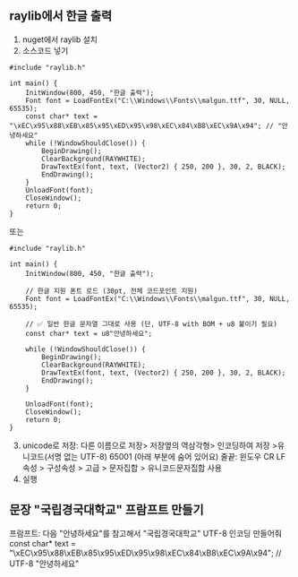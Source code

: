 ## raylib에서 한글 출력 
1. nuget에서 raylib 설치
2. 소스코드 넣기
```
#include "raylib.h"

int main() {
    InitWindow(800, 450, "한글 출력");
    Font font = LoadFontEx("C:\\Windows\\Fonts\\malgun.ttf", 30, NULL, 65535);
    const char* text = "\xEC\x95\x88\xEB\x85\x95\xED\x95\x98\xEC\x84\xB8\xEC\x9A\x94"; // "안녕하세요"
    while (!WindowShouldClose()) {
        BeginDrawing();
        ClearBackground(RAYWHITE);
        DrawTextEx(font, text, (Vector2) { 250, 200 }, 30, 2, BLACK);
        EndDrawing();
    }
    UnloadFont(font);
    CloseWindow();
    return 0;
}
```
또는
```
#include "raylib.h"

int main() {
    InitWindow(800, 450, "한글 출력");

    // 한글 지원 폰트 로드 (30pt, 전체 코드포인트 지원)
    Font font = LoadFontEx("C:\\Windows\\Fonts\\malgun.ttf", 30, NULL, 65535);

    // ✅ 일반 한글 문자열 그대로 사용 (단, UTF-8 with BOM + u8 붙이기 필요)
    const char* text = u8"안녕하세요";

    while (!WindowShouldClose()) {
        BeginDrawing();
        ClearBackground(RAYWHITE);
        DrawTextEx(font, text, (Vector2) { 250, 200 }, 30, 2, BLACK);
        EndDrawing();
    }

    UnloadFont(font);
    CloseWindow();
    return 0;
}
```
3. unicode로 저장: 다른 이름으로 저장> 저장옆의 역삼각형> 인코딩하여 저장 >유니코드(서명 없는 UTF-8)  65001 (아래 부분에 숨어 있어요)
줄끝: 윈도우 CR LF
속성 > 구성속성 > 고급 > 문자집합 > 유니코드문자집합 사용
4. 실행

## 문장 "국립경국대학교" 프람프트 만들기
프람프트: 다음 "안녕하세요"를 참고해서 "국립경국대학교" UTF-8 인코딩 만들어줘
const char* text = "\xEC\x95\x88\xEB\x85\x95\xED\x95\x98\xEC\x84\xB8\xEC\x9A\x94"; // UTF-8 "안녕하세요"
